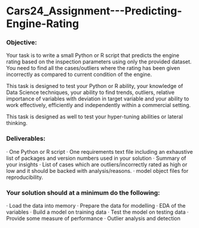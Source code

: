 # Cars24_Assignment---Predicting-Engine-Rating

### Objective:
Your task is to write a small Python or R script that predicts the engine rating based on the inspection parameters using only the provided dataset. You need to find all the cases/outliers where the rating has been given incorrectly as compared to current condition of the engine.

This task is designed to test your Python or R ability, your knowledge of Data Science techniques, your ability to find trends, outliers, relative importance of variables with deviation in target variable and your ability to work effectively, efficiently and independently within a commercial setting.

This task is designed as well to test your hyper-tuning abilities or lateral thinking.
 
### Deliverables:
·         One Python or R script
·         One requirements text file including an exhaustive list of packages and version numbers used in your solution
·         Summary of your insights
·         List of cases which are outliers/incorrectly rated as high or low and it should be backed with analysis/reasons.
·        model object files for reproducibility.

 
### Your solution should at a minimum do the following:
·         Load the data into memory
·         Prepare the data for modelling
·         EDA of the variables
·         Build a model on training data
·         Test the model on testing data
·         Provide some measure of performance
·         Outlier analysis and detection

